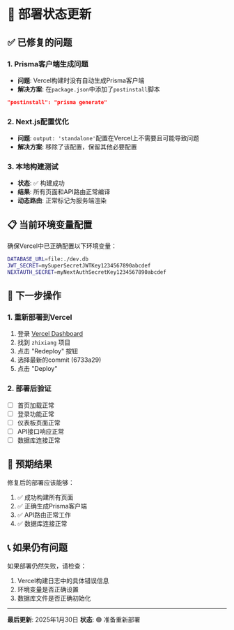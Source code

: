 # 🚀 部署状态更新

## ✅ 已修复的问题

### 1. **Prisma客户端生成问题**
- **问题**: Vercel构建时没有自动生成Prisma客户端
- **解决方案**: 在`package.json`中添加了`postinstall`脚本
```json
"postinstall": "prisma generate"
```

### 2. **Next.js配置优化**
- **问题**: `output: 'standalone'`配置在Vercel上不需要且可能导致问题
- **解决方案**: 移除了该配置，保留其他必要配置

### 3. **本地构建测试**
- **状态**: ✅ 构建成功
- **结果**: 所有页面和API路由正常编译
- **动态路由**: 正常标记为服务端渲染

## 📋 当前环境变量配置

确保Vercel中已正确配置以下环境变量：

```bash
DATABASE_URL=file:./dev.db
JWT_SECRET=mySuperSecretJWTKey1234567890abcdef
NEXTAUTH_SECRET=myNextAuthSecretKey1234567890abcdef
```

## 🔄 下一步操作

### 1. **重新部署到Vercel**
1. 登录 [Vercel Dashboard](https://vercel.com/dashboard)
2. 找到 `zhixiang` 项目
3. 点击 "Redeploy" 按钮
4. 选择最新的commit (6733a29)
5. 点击 "Deploy"

### 2. **部署后验证**
- [ ] 首页加载正常
- [ ] 登录功能正常
- [ ] 仪表板页面正常
- [ ] API接口响应正常
- [ ] 数据库连接正常

## 🎯 预期结果

修复后的部署应该能够：
1. ✅ 成功构建所有页面
2. ✅ 正确生成Prisma客户端
3. ✅ API路由正常工作
4. ✅ 数据库连接正常

## 📞 如果仍有问题

如果部署仍然失败，请检查：
1. Vercel构建日志中的具体错误信息
2. 环境变量是否正确设置
3. 数据库文件是否正确初始化

---

**最后更新**: 2025年1月30日
**状态**: 🟢 准备重新部署 